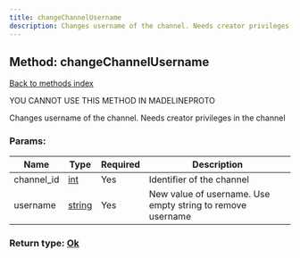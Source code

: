 ```yaml
---
title: changeChannelUsername
description: Changes username of the channel. Needs creator privileges in the channel
---
```

## Method: changeChannelUsername  
[Back to methods index](index.md)


YOU CANNOT USE THIS METHOD IN MADELINEPROTO


Changes username of the channel. Needs creator privileges in the channel

### Params:

| Name     |    Type       | Required | Description |
|----------|---------------|----------|-------------|
|channel\_id|[int](../types/int.md) | Yes|Identifier of the channel|
|username|[string](../types/string.md) | Yes|New value of username. Use empty string to remove username|


### Return type: [Ok](../types/Ok.md)

